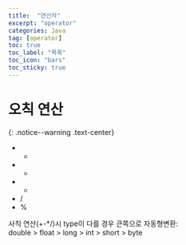 ```yaml
---
title:  "연산자"
excerpt: "operator"
categories: Java
tag: [operator]
toc: true
toc_label: "목록"
toc_icon: "bars"
toc_sticky: true
---
```


# 오칙 연산
{: .notice--warning .text-center}

- +
- -
- *
- /
- %

사칙 연산(+-*/)시 type이 다를 경우 큰쪽으로 자동형변환:<br>
double > float > long > int > short > byte